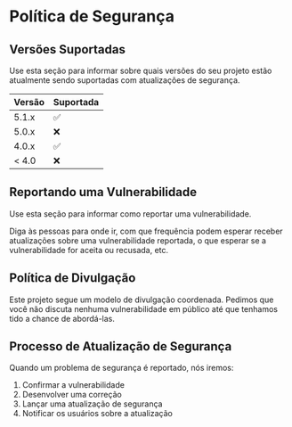 # Política de Segurança

## Versões Suportadas

Use esta seção para informar sobre quais versões do seu projeto estão atualmente sendo suportadas com atualizações de segurança.

| Versão  | Suportada          |
| ------- | ------------------ |
| 5.1.x   | :white_check_mark: |
| 5.0.x   | :x:                |
| 4.0.x   | :white_check_mark: |
| < 4.0   | :x:                |

## Reportando uma Vulnerabilidade

Use esta seção para informar como reportar uma vulnerabilidade.

Diga às pessoas para onde ir, com que frequência podem esperar receber atualizações sobre uma vulnerabilidade reportada, o que esperar se a vulnerabilidade for aceita ou recusada, etc.

## Política de Divulgação

Este projeto segue um modelo de divulgação coordenada. Pedimos que você não discuta nenhuma vulnerabilidade em público até que tenhamos tido a chance de abordá-las.

## Processo de Atualização de Segurança

Quando um problema de segurança é reportado, nós iremos:

1. Confirmar a vulnerabilidade
2. Desenvolver uma correção
3. Lançar uma atualização de segurança
4. Notificar os usuários sobre a atualização